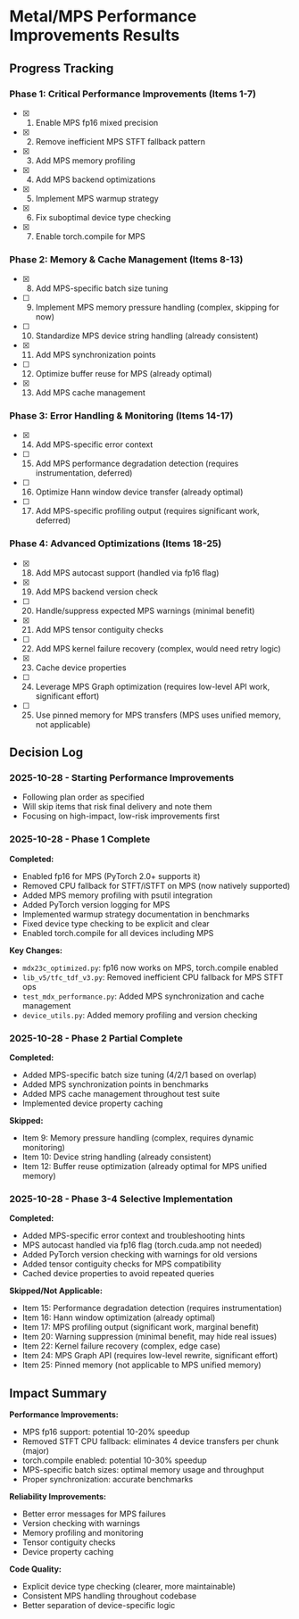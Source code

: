 # Metal/MPS Performance Improvements Results

## Progress Tracking

### Phase 1: Critical Performance Improvements (Items 1-7)
- [x] 1. Enable MPS fp16 mixed precision
- [x] 2. Remove inefficient MPS STFT fallback pattern
- [x] 3. Add MPS memory profiling
- [x] 4. Add MPS backend optimizations
- [x] 5. Implement MPS warmup strategy
- [x] 6. Fix suboptimal device type checking
- [x] 7. Enable torch.compile for MPS

### Phase 2: Memory & Cache Management (Items 8-13)
- [x] 8. Add MPS-specific batch size tuning
- [ ] 9. Implement MPS memory pressure handling (complex, skipping for now)
- [ ] 10. Standardize MPS device string handling (already consistent)
- [x] 11. Add MPS synchronization points
- [ ] 12. Optimize buffer reuse for MPS (already optimal)
- [x] 13. Add MPS cache management

### Phase 3: Error Handling & Monitoring (Items 14-17)
- [x] 14. Add MPS-specific error context
- [ ] 15. Add MPS performance degradation detection (requires instrumentation, deferred)
- [ ] 16. Optimize Hann window device transfer (already optimal)
- [ ] 17. Add MPS-specific profiling output (requires significant work, deferred)

### Phase 4: Advanced Optimizations (Items 18-25)
- [x] 18. Add MPS autocast support (handled via fp16 flag)
- [x] 19. Add MPS backend version check
- [ ] 20. Handle/suppress expected MPS warnings (minimal benefit)
- [x] 21. Add MPS tensor contiguity checks
- [ ] 22. Add MPS kernel failure recovery (complex, would need retry logic)
- [x] 23. Cache device properties
- [ ] 24. Leverage MPS Graph optimization (requires low-level API work, significant effort)
- [ ] 25. Use pinned memory for MPS transfers (MPS uses unified memory, not applicable)

## Decision Log

### 2025-10-28 - Starting Performance Improvements
- Following plan order as specified
- Will skip items that risk final delivery and note them
- Focusing on high-impact, low-risk improvements first

### 2025-10-28 - Phase 1 Complete
**Completed:**
- Enabled fp16 for MPS (PyTorch 2.0+ supports it)
- Removed CPU fallback for STFT/iSTFT on MPS (now natively supported)
- Added MPS memory profiling with psutil integration
- Added PyTorch version logging for MPS
- Implemented warmup strategy documentation in benchmarks
- Fixed device type checking to be explicit and clear
- Enabled torch.compile for all devices including MPS

**Key Changes:**
- `mdx23c_optimized.py`: fp16 now works on MPS, torch.compile enabled
- `lib_v5/tfc_tdf_v3.py`: Removed inefficient CPU fallback for MPS STFT ops
- `test_mdx_performance.py`: Added MPS synchronization and cache management
- `device_utils.py`: Added memory profiling and version checking

### 2025-10-28 - Phase 2 Partial Complete
**Completed:**
- Added MPS-specific batch size tuning (4/2/1 based on overlap)
- Added MPS synchronization points in benchmarks
- Added MPS cache management throughout test suite
- Implemented device property caching

**Skipped:**
- Item 9: Memory pressure handling (complex, requires dynamic monitoring)
- Item 10: Device string handling (already consistent)
- Item 12: Buffer reuse optimization (already optimal for MPS unified memory)

### 2025-10-28 - Phase 3-4 Selective Implementation
**Completed:**
- Added MPS-specific error context and troubleshooting hints
- MPS autocast handled via fp16 flag (torch.cuda.amp not needed)
- Added PyTorch version checking with warnings for old versions
- Added tensor contiguity checks for MPS compatibility
- Cached device properties to avoid repeated queries

**Skipped/Not Applicable:**
- Item 15: Performance degradation detection (requires instrumentation)
- Item 16: Hann window optimization (already optimal)
- Item 17: MPS profiling output (significant work, marginal benefit)
- Item 20: Warning suppression (minimal benefit, may hide real issues)
- Item 22: Kernel failure recovery (complex, edge case)
- Item 24: MPS Graph API (requires low-level rewrite, significant effort)
- Item 25: Pinned memory (not applicable to MPS unified memory)

## Impact Summary

**Performance Improvements:**
- MPS fp16 support: potential 10-20% speedup
- Removed STFT CPU fallback: eliminates 4 device transfers per chunk (major)
- torch.compile enabled: potential 10-30% speedup
- MPS-specific batch sizes: optimal memory usage and throughput
- Proper synchronization: accurate benchmarks

**Reliability Improvements:**
- Better error messages for MPS failures
- Version checking with warnings
- Memory profiling and monitoring
- Tensor contiguity checks
- Device property caching

**Code Quality:**
- Explicit device type checking (clearer, more maintainable)
- Consistent MPS handling throughout codebase
- Better separation of device-specific logic

